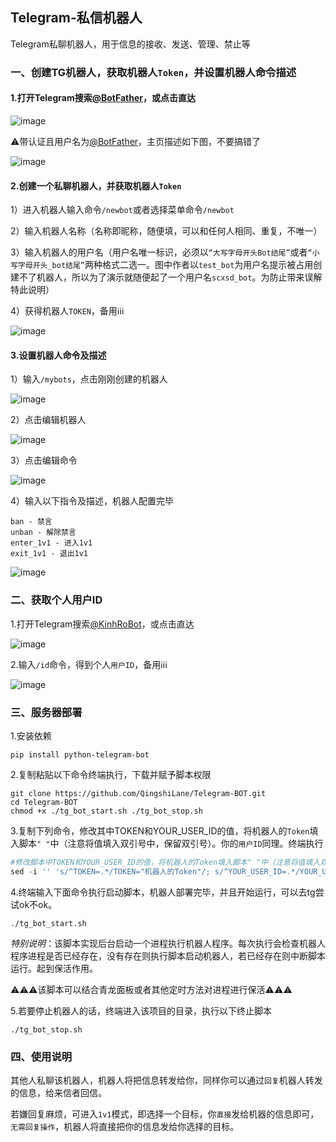 ## Telegram-私信机器人
Telegram私聊机器人，用于信息的接收、发送、管理、禁止等

### 一、创建TG机器人，获取机器人`Token`，并设置机器人命令描述
#### 1.打开Telegram搜索[@BotFather](https://t.me/BotFather)，或点击直达

![image](https://github.com/user-attachments/assets/c38accac-011d-4f78-9e54-c9e256493c14) 

⚠️带认证且用户名为[@BotFather](https://t.me/BotFather)，主页描述如下图，不要搞错了

![image](https://github.com/user-attachments/assets/f4fb358d-8449-4a05-aa70-be5c9b639d8d)

#### 2.创建一个私聊机器人，并获取机器人`Token`

1）进入机器人输入命令`/newbot`或者选择菜单命令`/newbot`

2）输入机器人名称（名称即昵称，随便填，可以和任何人相同、重复，不唯一）

3）输入机器人的用户名（用户名唯一标识，必须以`“大写字母开头Bot结尾”`或者`“小写字母开头_bot结尾”`两种格式二选一。图中作者以`test_bot`为用户名提示被占用创建不了机器人，所以为了演示就随便起了一个用户名`scxsd_bot`。为防止带来误解特此说明）

4）获得机器人`TOKEN`，备用ℹ️ℹ️ℹ️

![image](https://github.com/user-attachments/assets/3f04b164-7bea-4697-85a6-8a003820e34e)

#### 3.设置机器人命令及描述

1）输入`/mybots`，点击刚刚创建的机器人

![image](https://github.com/user-attachments/assets/65a9a6ca-ea76-47a2-bb08-ba3c3d50c487)

2）点击编辑机器人

![image](https://github.com/user-attachments/assets/4c4e663b-e3ed-4eb8-b1fa-7919375dad78)

3）点击编辑命令

![image](https://github.com/user-attachments/assets/27db7230-038c-419d-b54f-f377015eb1f0)

4）输入以下指令及描述，机器人配置完毕
```
ban - 禁言
unban - 解除禁言
enter_1v1 - 进入1v1
exit_1v1 - 退出1v1
```
![image](https://github.com/user-attachments/assets/503c2aa9-d5ca-4621-bb07-b1f873df2f90)

### 二、获取个人用户ID
1.打开Telegram搜索[@KinhRoBot](https://t.me/KinhRoBot)，或点击直达

![image](https://github.com/user-attachments/assets/d86ff2b6-d308-4cf6-8859-07545043f3be)

2.输入`/id`命令，得到个人`用户ID`，备用ℹ️ℹ️ℹ️

![image](https://github.com/user-attachments/assets/2f9727be-2e0e-44eb-912d-81951ca4a797)

### 三、服务器部署
1.安装依赖
```
pip install python-telegram-bot
```
2.复制粘贴以下命令终端执行，下载并赋予脚本权限
```
git clone https://github.com/QingshiLane/Telegram-BOT.git
cd Telegram-BOT
chmod +x ./tg_bot_start.sh ./tg_bot_stop.sh
```
3.复制下列命令，修改其中TOKEN和YOUR_USER_ID的值，将机器人的`Token`填入脚本`" "`中（注意将值填入双引号中，保留双引号）。你的`用户ID`同理。终端执行
```python
#修改脚本中TOKEN和YOUR_USER_ID的值，将机器人的Token填入脚本" "中（注意将值填入双引号中，保留双引号）。你的用户ID同理
sed -i '' 's/^TOKEN=.*/TOKEN="机器人的Token"/; s/^YOUR_USER_ID=.*/YOUR_USER_ID="你的用户ID"/' tg_bot_start.sh tg_bot_stop.sh
```
4.终端输入下面命令执行启动脚本，机器人部署完毕，并且开始运行，可以去tg尝试ok不ok。
```
./tg_bot_start.sh
```
*特别说明*：该脚本实现后台启动一个进程执行机器人程序。每次执行会检查机器人程序进程是否已经存在，没有存在则执行脚本启动机器人，若已经存在则中断脚本运行。起到保活作用。

⚠️⚠️⚠️该脚本可以结合青龙面板或者其他定时方法对进程进行保活⚠️⚠️⚠️

5.若要停止机器人的话，终端进入该项目的目录，执行以下终止脚本
```
./tg_bot_stop.sh
```

### 四、使用说明
其他人私聊该机器人，机器人将把信息转发给你，同样你可以通过`回复`机器人转发的信息，给来信者回信。

若嫌回复麻烦，可进入`1v1`模式，即选择一个目标，你`直接`发给机器的信息即可，`无需回复操作`，机器人将直接把你的信息发给你选择的目标。
